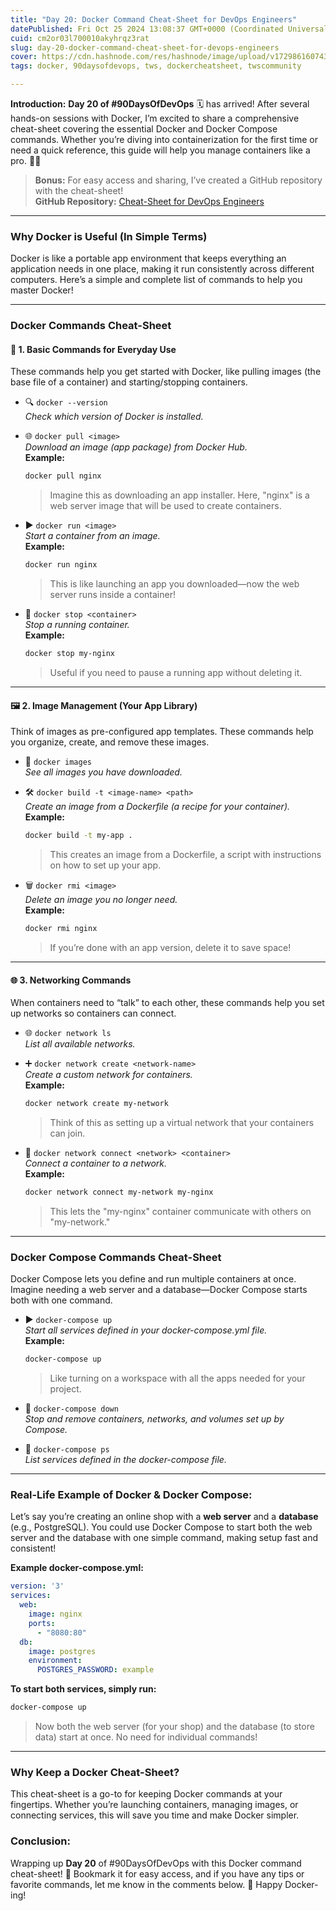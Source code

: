 ```yaml
---
title: "Day 20: Docker Command Cheat-Sheet for DevOps Engineers"
datePublished: Fri Oct 25 2024 13:08:37 GMT+0000 (Coordinated Universal Time)
cuid: cm2or03l700010akyhrqz3rat
slug: day-20-docker-command-cheat-sheet-for-devops-engineers
cover: https://cdn.hashnode.com/res/hashnode/image/upload/v1729861607436/a0d31f2f-cfc0-41ad-a907-059bb711f7da.png
tags: docker, 90daysofdevops, tws, dockercheatsheet, twscommunity

---
```


**Introduction:** **Day 20 of #90DaysOfDevOps** 🗓️ has arrived! After several hands-on sessions with Docker, I’m excited to share a comprehensive cheat-sheet covering the essential Docker and Docker Compose commands. Whether you’re diving into containerization for the first time or need a quick reference, this guide will help you manage containers like a pro. 🐳✨

> **Bonus:** For easy access and sharing, I’ve created a GitHub repository with the cheat-sheet!  
> **GitHub Repository:** [Cheat-Sheet for DevOps Engineers](https://github.com/dhruvmoradiya69000/Cheetsheet_For_Devops.git)

---

### **Why Docker is Useful (In Simple Terms)**

Docker is like a portable app environment that keeps everything an application needs in one place, making it run consistently across different computers. Here’s a simple and complete list of commands to help you master Docker!

---

### **Docker Commands Cheat-Sheet**

#### 🚀 **1\. Basic Commands for Everyday Use**

These commands help you get started with Docker, like pulling images (the base file of a container) and starting/stopping containers.

* 🔍 `docker --version`  
    *Check which version of Docker is installed.*
    
* 🌐 `docker pull <image>`  
    *Download an image (app package) from Docker Hub.*  
    **Example:**
    
    ```bash
    docker pull nginx
    ```
    
    > Imagine this as downloading an app installer. Here, "nginx" is a web server image that will be used to create containers.
    
* ▶️ `docker run <image>`  
    *Start a container from an image.*  
    **Example:**
    
    ```bash
    docker run nginx
    ```
    
    > This is like launching an app you downloaded—now the web server runs inside a container!
    
* 🛑 `docker stop <container>`  
    *Stop a running container.*  
    **Example:**
    
    ```bash
    docker stop my-nginx
    ```
    
    > Useful if you need to pause a running app without deleting it.
    

---

#### 🖼️ **2\. Image Management (Your App Library)**

Think of images as pre-configured app templates. These commands help you organize, create, and remove these images.

* 📜 `docker images`  
    *See all images you have downloaded.*
    
* 🛠️ `docker build -t <image-name> <path>`  
    *Create an image from a Dockerfile (a recipe for your container).*  
    **Example:**
    
    ```bash
    docker build -t my-app .
    ```
    
    > This creates an image from a Dockerfile, a script with instructions on how to set up your app.
    
* 🗑️ `docker rmi <image>`  
    *Delete an image you no longer need.*  
    **Example:**
    
    ```bash
    docker rmi nginx
    ```
    
    > If you’re done with an app version, delete it to save space!
    

---

#### 🌐 **3\. Networking Commands**

When containers need to “talk” to each other, these commands help you set up networks so containers can connect.

* 🌐 `docker network ls`  
    *List all available networks.*
    
* ➕ `docker network create <network-name>`  
    *Create a custom network for containers.*  
    **Example:**
    
    ```bash
    docker network create my-network
    ```
    
    > Think of this as setting up a virtual network that your containers can join.
    
* 🔗 `docker network connect <network> <container>`  
    *Connect a container to a network.*  
    **Example:**
    
    ```bash
    docker network connect my-network my-nginx
    ```
    
    > This lets the "my-nginx" container communicate with others on "my-network."
    

---

### **Docker Compose Commands Cheat-Sheet**

Docker Compose lets you define and run multiple containers at once. Imagine needing a web server and a database—Docker Compose starts both with one command.

* ▶️ `docker-compose up`  
    *Start all services defined in your docker-compose.yml file.*  
    **Example:**
    
    ```bash
    docker-compose up
    ```
    
    > Like turning on a workspace with all the apps needed for your project.
    
* 🛑 `docker-compose down`  
    *Stop and remove containers, networks, and volumes set up by Compose.*
    
* 📜 `docker-compose ps`  
    *List services defined in the docker-compose file.*
    

---

### **Real-Life Example of Docker & Docker Compose:**

Let’s say you’re creating an online shop with a **web server** and a **database** (e.g., PostgreSQL). You could use Docker Compose to start both the web server and the database with one simple command, making setup fast and consistent!

**Example docker-compose.yml:**

```yaml
version: '3'
services:
  web:
    image: nginx
    ports:
      - "8080:80"
  db:
    image: postgres
    environment:
      POSTGRES_PASSWORD: example
```

**To start both services, simply run:**

```bash
docker-compose up
```

> Now both the web server (for your shop) and the database (to store data) start at once. No need for individual commands!

---

### **Why Keep a Docker Cheat-Sheet?**

This cheat-sheet is a go-to for keeping Docker commands at your fingertips. Whether you’re launching containers, managing images, or connecting services, this will save you time and make Docker simpler.

### **Conclusion:**

Wrapping up **Day 20** of #90DaysOfDevOps with this Docker command cheat-sheet! 🎉 Bookmark it for easy access, and if you have any tips or favorite commands, let me know in the comments below. 🚀 Happy Docker-ing!
